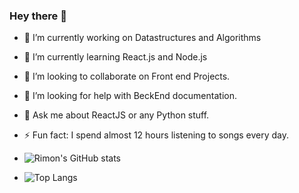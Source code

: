 ### Hey there 👋

- 🔭 I’m currently working on Datastructures and Algorithms
- 🌱 I’m currently learning React.js and Node.js
- 👯 I’m looking to collaborate on Front end Projects.
- 🤔 I’m looking for help with BeckEnd documentation.
- 💬 Ask me about ReactJS or any Python stuff.
- ⚡ Fun fact: I spend almost 12 hours listening to songs every day.


- ![Rimon's GitHub stats](https://github-readme-stats.vercel.app/api?username=Rimonok12&show_icons=true&theme=radical)

- ![Top Langs](https://github-readme-stats.vercel.app/api/top-langs/?username=Rimonok12)




